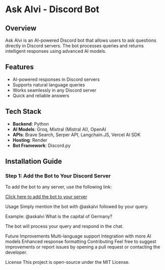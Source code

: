 # Ask Alvi - Discord Bot

## Overview
Ask Alvi is an AI-powered Discord bot that allows users to ask questions directly in Discord servers. The bot processes queries and returns intelligent responses using advanced AI models.

## Features
- AI-powered responses in Discord servers
- Supports natural language queries
- Works seamlessly in any Discord server
- Quick and reliable answers

## Tech Stack
- **Backend**: Python
- **AI Models**: Groq, Mixtral (Mistral AI), OpenAI
- **APIs**: Brave Search, Serper API, Langchain.JS, Vercel AI SDK
- **Hosting**: Render
- **Bot Framework**: Discord.py

## Installation Guide

### Step 1: Add the Bot to Your Discord Server
To add the bot to any server, use the following link:

[Click here to add the bot to your server](https://discord.com/oauth2/authorize?client_id=1340420109193187421&permissions=1689934340028480&integration_type=0&scope=bot)

Usage
Simply mention the bot with @askalvi followed by your query.

Example: @askalvi What is the capital of Germany?

The bot will process your query and respond in the chat.

Future Improvements
Multi-language support
Integration with more AI models
Enhanced response formatting
Contributing
Feel free to suggest improvements or report issues by opening a pull request or contacting the developer.

License
This project is open-source under the MIT License.

